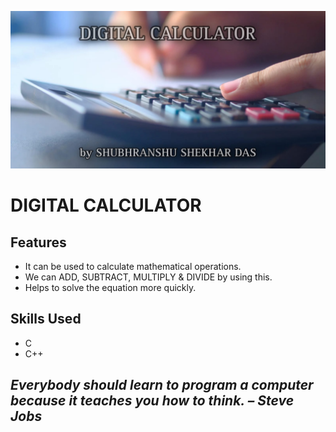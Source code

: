 ![logo](https://github.com/dragINDIANA8/digital_calci/blob/main/Digi_calci%20banner.jpg)
# DIGITAL CALCULATOR

## Features

- It can be used to calculate mathematical operations.
- We can ADD, SUBTRACT, MULTIPLY & DIVIDE by using this.
- Helps to solve the equation more quickly.

## Skills Used 

- C
- C++

## *Everybody should learn to program a computer because it teaches you how to think. – Steve Jobs*



